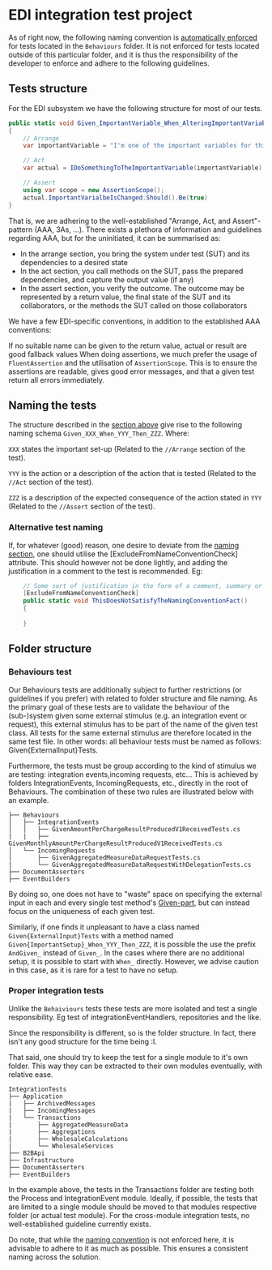 # EDI integration test project

As of right now, the following naming convention is [automatically enforced](./Behaviours/MetaTests.cs) for tests
located in the `Behaviours` folder.
It is not enforced for tests located outside of this particular folder, and it is thus the responsibility of the
developer to enforce and adhere to the following guidelines.

## Tests structure

For the EDI subsystem we have the following structure for most of our tests.

```cs
public static void Given_ImportantVariable_When_AlteringImportantVariable_Then_ImportantVariableHasChanged()
{
    // Arrange
    var importantVariable = "I'm one of the important variables for this test";

    // Act
    var actual = IDoSomethingToTheImportantVariable(importantVariable)

    // Assert
    using var scope = new AssertionScope();
    actual.ImportantVarialbeIsChanged.Should().Be(true)
}
```

That is, we are adhering to the well-established "Arrange, Act, and Assert"-pattern (AAA, 3As, ...).
There exists a plethora of information and guidelines regarding AAA, but for the uninitiated, it can be summarised as:

- In the arrange section, you bring the system under test (SUT) and its dependencies to a desired state
- In the act section, you call methods on the SUT, pass the prepared dependencies, and capture the output value (if any)
- In the assert section, you verify the outcome. The outcome may be represented by a return value, the final state of
  the SUT and its collaborators, or the methods the SUT called on those collaborators

We have a few EDI-specific conventions, in addition to the established AAA conventions:

If no suitable name can be given to the return value, actual or result are good fallback values
When doing assertions, we much prefer the usage of `FluentAssertion` and the utilisation of `AssertionScope`.
This is to ensure the assertions are readable, gives good error messages, and that a given test return all errors
immediately.

## Naming the tests

The structure described in the [section above](#tests-structure) give rise to the following naming
schema `Given_XXX_When_YYY_Then_ZZZ`.
Where:

`XXX` states the important set-up (Related to the `//Arrange` section of the test).

`YYY` is the action or a description of the action that is tested (Related to the `//Act` section of the test).

`ZZZ` is a description of the expected consequence of the action stated in `YYY` (Related to the `//Assert` section of the test).

### Alternative test naming

If, for whatever (good) reason, one desire to deviate from the [naming section](#naming-the-tests), one should utilise
the [ExcludeFromNameConventionCheck] attribute.
This should however not be done lightly, and adding the justification in a comment to the test is recommended.
Eg:

```cs
    // Some sort of justification in the form of a comment, summary or the like.
    [ExcludeFromNameConventionCheck]
    public static void ThisDoesNotSatisfyTheNamingConventionFact()
    {
        
    }
```

## Folder structure

### Behaviours test

Our Behaviours tests are additionally subject to further restrictions (or guidelines if you prefer)
with related to folder structure and file naming.
As the primary goal of these tests are to validate the behaviour of the (sub-)system given some
external stimulus (e.g. an integration event or request),
this external stimulus has to be part of the name of the given test class.
All tests for the same external stimulus are therefore located in the same test file.
In other words: all behaviour tests must be named as follows: Given{ExternalInput}Tests.

Furthermore, the tests must be group according to the kind of stimulus we are testing: integration events,incoming requests, etc...
This is achieved by folders IntegrationEvents, IncomingRequests, etc., directly in the root of Behaviours.
The combination of these two rules are illustrated below with an example.

```text
├── Behaviours
│   ├── IntegrationEvents
│   │   ├── GivenAmountPerChargeResultProducedV1ReceivedTests.cs
|   |   ├── GivenMonthlyAmountPerChargeResultProducedV1ReceivedTests.cs
│   └── IncomingRequests
│       ├── GivenAggregatedMeasureDataRequestTests.cs
|       └── GivenAggregatedMeasureDataRequestWithDelegationTests.cs
├── DocumentAsserters
├── EventBuilders
```

By doing so, one does not have to "waste" space on specifying the external input in each and every single test method's [Given-part](#naming-the-tests),
but can instead focus on the uniqueness of each given test.

Similarly, if one finds it unpleasant to have a class named `Given{ExternalInput}Tests` with a method named `Given{ImportantSetup}_When_YYY_Then_ZZZ`,
it is possible the use the prefix `AndGiven_` instead of `Given_`.
In the cases where there are no additional setup, it is possible to start with `When_` directly.
However, we advise caution in this case, as it is rare for a test to have no setup.

### Proper integration tests

Unlike the `Behaiviours` tests these tests are more isolated and test a single responsibility. Eg test of
integrationEventHandlers, repositories and the like.

Since the responsibility is different, so is the folder structure.
In fact, there isn't any good structure for the time being :I.

That said, one should try to keep the test for a single module to it's own folder.
This way they can be extracted to their own modules eventually, with relative ease.

```text
IntegrationTests
├── Application
|   ├── ArchivedMessages
|   ├── IncomingMessages
|   └── Transactions
|       ├── AggregatedMeasureData
|       ├── Aggregations
|       ├── WholesaleCalculations
|       └── WholesaleServices
├── B2BApi
├── Infrastructure
├── DocumentAsserters
├── EventBuilders
```

In the example above, the tests in the Transactions folder are testing both the Process and IntegrationEvent module.
Ideally, if possible, the tests that are limited to a single module should be moved to that modules respective folder (or actual test module).
For the cross-module integration tests, no well-established guideline currently exists.

Do note, that while the [naming convention](#naming-the-tests) is not enforced here, it is advisable to adhere to it as much as possible.
This ensures a consistent naming across the solution.
